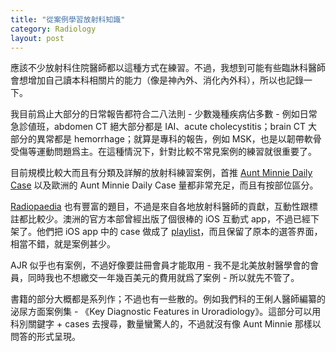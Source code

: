 ```yaml
---
title: "從案例學習放射科知識"
category: Radiology
layout: post
---
```


應該不少放射科住院醫師都以這種方式在練習。不過，我想到可能有些臨牀科醫師會想增加自己讀本科相關片的能力（像是神內外、消化內外科），所以也記錄一下。

我目前爲止大部分的日常報告都符合二八法則 - 少數幾種疾病佔多數 - 例如日常急診値班，abdomen CT 絕大部分都是 IAI、acute cholecystitis；brain CT 大部分的異常都是 hemorrhage；就算是專科的報告，例如 MSK，也是以韌帶軟骨受傷等運動問題爲主。在這種情況下，針對比較不常見案例的練習就很重要了。

目前規模比較大而且有分類及詳解的放射科練習案例，首推 [Aunt Minnie Daily Case](https://www.auntminnie.com/index.aspx) 以及歐洲的 Aunt Minnie Daily Case 量都非常充足，而且有按部位區分。

[Radiopaedia](https://radiopaedia.org/playlists) 也有豐富的題目，不過是來自各地放射科醫師的貢獻，互動性跟標註都比較少。澳洲的官方本部曾經出版了個很棒的 iOS 互動式 app，不過已經下架了。他們把 iOS app 中的 case 做成了 [playlist](https://radiopaedia.org/articles/ios-case-packs)，而且保留了原本的選答界面，相當不錯，就是案例甚少。

AJR 似乎也有案例，不過好像要註冊會員才能取用 - 我不是北美放射醫學會的會員，同時我也不想繳交一年幾百美元的費用就爲了案例 - 所以就先不管了。

書籍的部分大概都是系列作；不過也有一些散的。例如我們科的王俐人醫師編纂的泌尿方面案例集 - 《Key Diagnostic Features in Uroradiology》。這部分可以用科別關鍵字 + cases 去搜尋，數量蠻驚人的，不過就沒有像 Aunt Minnie 那樣以問答的形式呈現。
